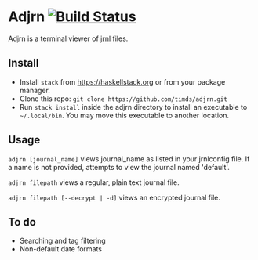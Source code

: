 # Adjrn [![Build Status](https://travis-ci.org/timds/adjrn.svg?branch=master)](https://travis-ci.org/timds/adjrn)

Adjrn is a terminal viewer of [jrnl](http://maebert.github.io/jrnl/)
files.

## Install

- Install `stack` from https://haskellstack.org or from your package
  manager.
- Clone this repo: `git clone https://github.com/timds/adjrn.git`
- Run `stack install` inside the adjrn directory to install an
  executable to `~/.local/bin`. You may move this executable to
  another location.

## Usage

`adjrn [journal_name]` views journal_name as listed in your jrnlconfig
file. If a name is not provided, attempts to view the journal named
'default'.

`adjrn filepath` views a regular, plain text journal file.

`adjrn filepath [--decrypt | -d]` views an encrypted journal file.

## To do

* Searching and tag filtering
* Non-default date formats
